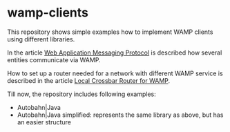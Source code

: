 # wamp-clients

This repository shows simple examples how to implement WAMP clients using different libraries.

In the article [Web Application Messaging Protocol](https://blog.felix-seifert.com/web-application-messaging-protocol/) is described how several entities communicate via WAMP.

How to set up a router needed for a network with different WAMP service is described in the article [Local Crossbar Router for WAMP](https://blog.felix-seifert.com/local-crossbar-router-wamp/).

Till now, the repository includes following examples:
* Autobahn|Java
* Autobahn|Java simplified: represents the same library as above, but has an easier structure 
